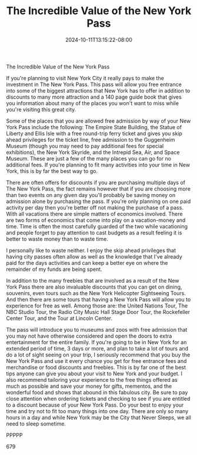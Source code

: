 ﻿---
title: "The Incredible Value of the New York Pass"
date: 2024-10-11T13:15:22-08:00
description: "Text Tips for Web Success"
featured_image: "/images/Text.jpg"
tags: ["Text"]
---

The Incredible Value of the New York Pass

If you're planning to visit New York City it really pays to make the investment in The New York Pass. This pass will allow you free entrance into some of the biggest attractions that New York has to offer in addition to discounts to many more attraction and a 140 page guide book that gives you information about many of the places you won't want to miss while you're visiting this great city.

Some of the places that you are allowed free admission by way of your New York Pass include the following: The Empire State Building, the Statue of Liberty and Ellis Isle with a free round-trip ferry ticket and gives you skip ahead privileges for the ticket line, free admission to the Guggenheim Museum (though you may need to pay additional fees for special exhibitions), the New York Skyride, and the Intrepid Sea, Air, and Space Museum. These are just a few of the many places you can go for no additional fees. If you're planning to fit many activities into your time in New York, this is by far the best way to go. 

There are often offers for discounts if you are purchasing multiple days of The New York Pass, the fact remains however that if you are choosing more than two events on any given day you'll probably be saving money on admission alone by purchasing the pass. If you're only planning on one paid activity per day then you're better off not making the purchase of a pass. With all vacations there are simple matters of economics involved. There are two forms of economics that come into play on a vacation-money and time. Time is often the most carefully guarded of the two while vacationing and people forget to pay attention to cast budgets as a result feeling it is better to waste money than to waste time.

I personally like to waste neither. I enjoy the skip ahead privileges that having city passes often allow as well as the knowledge that I've already paid for the days activities and can keep a better eye on where the remainder of my funds are being spent. 

In addition to the many freebies that are involved as a result of the New York Pass there are also invaluable discounts that you can get on dining, souvenirs, even tours such as the New York Helicopter Sightseeing Tours. And then there are some tours that having a New York Pass will allow you to experience for free as well. Among those are: the United Nations Tour, The NBC Studio Tour, the Radio City Music Hall Stage Door Tour, the Rockefeller Center Tour, and the Tour at Lincoln Center.

The pass will introduce you to museums and zoos with free admission that you may not have otherwise considered and open the doors to extra entertainment for the entire family. If you're going to be in New York for an extended period of time, 3 days or more, and plan to take a lot of tours and do a lot of sight seeing on your trip, I seriously recommend that you buy the New York Pass and use it every chance you get for free entrance fees and merchandise or food discounts and freebies. This is by far one of the best tips anyone can give you about your visit to New York and your budget. I also recommend tailoring your experience to the free things offered as much as possible and save your money for gifts, mementos, and the wonderful food and shows that abound in this fabulous city. Be sure to pay close attention when ordering tickets and checking to see if you are entitled to a discount because of your New York Pass. Do your best to enjoy your time and try not to fit too many things into one day. There are only so many hours in a day and while New York may be the City that Never Sleeps, we all need to sleep sometime.

PPPPP

679

